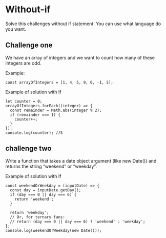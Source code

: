 # Without-if


Solve this challenges without if statement. You can use what language do you want.

## Challenge one

We have an array of integers and we want to count how many of these integers are odd.

Example:

```
const arrayOfIntegers = [1, 4, 5, 9, 0, -1, 5];
```
Example of solution with If
```
let counter = 0;
arrayOfIntegers.forEach((integer) => {
  const remainder = Math.abs(integer % 2);
  if (remainder === 1) {
    counter++;
  }
});
console.log(counter); //5
```

## challenge two

Write a function that takes a date object argument (like new Date()) and returns the string “weekend” or “weekday”.

Example of solution with If
```
const weekendOrWeekday = (inputDate) => {
  const day = inputDate.getDay();
  if (day === 0 || day === 6) {
    return 'weekend';
  } 
  
  return 'weekday';
  // Or, for ternary fans:
  // return (day === 0 || day === 6) ? 'weekend' : 'weekday';
};
console.log(weekendOrWeekday(new Date()));
```



